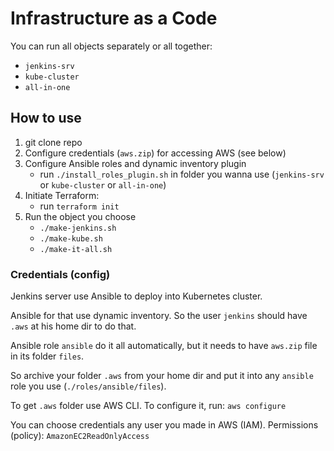 # Infrastructure as a Code
You can run all objects separately or all together:
- `jenkins-srv`
- `kube-cluster`
- `all-in-one`

## How to use
1. git clone repo
2. Configure credentials (`aws.zip`) for accessing AWS (see below)
3. Configure Ansible roles and dynamic inventory plugin 
    - run `./install_roles_plugin.sh` in folder you wanna use (`jenkins-srv` or `kube-cluster` or `all-in-one`)
4. Initiate Terraform: 
    - run `terraform init`
6. Run the object you choose
    - `./make-jenkins.sh`
    - `./make-kube.sh`
    - `./make-it-all.sh`

### Credentials (config)
Jenkins server use Ansible to deploy into Kubernetes cluster.

Ansible for that use dynamic inventory. So the user `jenkins` should have `.aws` at his home dir to do that.

Ansible role `ansible` do it all automatically, but it needs to have `aws.zip` file in its folder `files`.

So archive your folder `.aws` from your home dir and put it into any `ansible` role you use (`./roles/ansible/files`).

To get `.aws` folder use AWS CLI. To configure it, run: `aws configure`

You can choose credentials any user you made in AWS (IAM). Permissions (policy): `AmazonEC2ReadOnlyAccess` 
